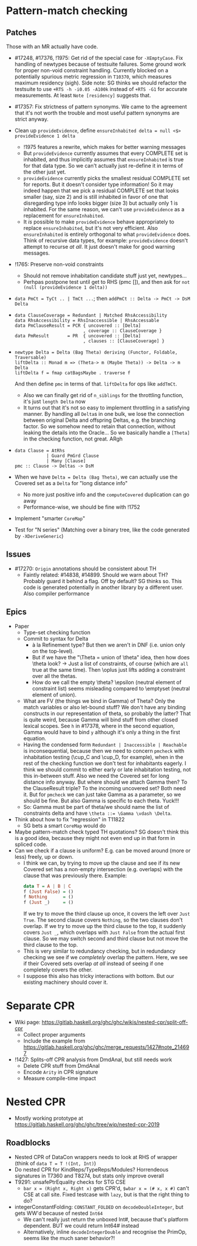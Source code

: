 # Pattern-match checking

## Patches

Those with an MR actually have code.

- #17248, #17376, !1975: Get rid of the special case for `-XEmptyCase`. Fix handling of newtypes because of testsuite failures. Some ground work for proper non-void constraint handling. Currently blocked on a potentially spurious metric regression in `T10370`, which measures maximum residency (sigh). Side note: SG thinks we should refactor the testsuite to use `+RTS -h -i0.05 -A100k` instead of `+RTS -G1` for accurate measurements. At least `Note [residency]` suggests that.

- #17357: Fix strictness of pattern synonyms. We came to the agreement that it's not worth the trouble and most useful pattern synonyms are strict anyway.

- Clean up `provideEvidence`, define `ensureInhabited delta = null <$> provideEvidence 1 delta`
  - !1975 features a rewrite, which makes for better warning messages
  - But `provideEvidence` currently assumes that every COMPLETE set is inhabited, and thus implicitly assumes that `ensureInhabited` is true for that data type. So we can't actually just re-define it in terms of the other just yet.
  - `provideEvidence` currently picks the smallest residual COMPLETE set for reports. But it doesn't consider type information! So it may indeed happen that we pick a residual COMPLETE set that looks smaller (say, size 2) and is still inhabited in favor of one that disregarding type info looks bigger (size 3) but actually only 1 is inhabited. For the same reason, we can't use `provideEvidence` as a replacement for `ensureInhabited`.
  - It *is* possible to make `provideEvidence` behave appropriately to replace `ensureInhabited`, but it's not very efficient. Also `ensureInhabited` is entirely orthogonal to what `provideEvidence` does. Think of recursive data types, for example: `provideEvidence` doesn't attempt to recurse *at all*. It just doesn't make for good warning messages.

- !1765: Preserve non-void constraints  
  - Should not remove inhabitation candidate stuff just yet, newtypes...
  - Perhpas postpone test until get to RHS (pmc []), and then ask for `not (null (provideEvidence 1 delta))`

- `data PmCt = TyCt .. | TmCt ...`; then `addPmCt :: Delta -> PmCt -> DsM Delta`

- ```
  data ClauseCoverage = Redundant | Matched RhsAccessibility
  data RhsAccessibility = RhsInaccessible | RhsAccessable
  data PmClauseResult = PCR { uncovered :: [Delta]
                            , coverage :: ClauseCoverage }
  data PmResult       = PR  { uncovered :: [Delta]
                            , clauses :: [ClauseCoverage] }
  ```
- ```
  newtype Delta = Delta (Bag Theta) deriving (Functor, Foldable, Traversable)
  liftDelta :: Monad m => (Theta-> m (Maybe Theta)) -> Delta -> m Delta
  liftDelta f = fmap catBagsMaybe . traverse f
  ```
  And then define `pmc` in terms of that. `liftDelta` for ops like `addTmCt`.  
    - Also we can finally get rid of `n_siblings` for the throttling function, it's just `length Delta` now
    - It turns out that it's not so easy to implement throttling in a satisfying manner. By handling all `Delta`s in one bulk, we lose the connection between original Delta and offspring Deltas, e.g. the branching factor. So we somehow need to retain that connection, without leaking the details into the Oracle... So we basically handle a `[Theta]` in the checking function, not great. ARgh

- ```
  data Clause = AtRhs
              | Guard PmGrd Clause
              | Many [Clause]
  pmc :: Clause -> Deltas -> DsM 
  ```

- When we have `Delta = Delta (Bag Theta)`, we can actually use the Covered set as a `Delta` for "long distance info"  
  - No more just positive info and the `computeCovered` duplication can go away
  - Performance-wise, we should be fine with !1752

- Implement "smarter `CoreMap`"
- Test for "N series" (Matching over a binary tree, like the code generated by `-XDeriveGeneric`)

## Issues

- #17270: `Origin` annotations should be consistent about TH  
  - Faintly related: #14838, #14899. Should we warn about TH? Probably guard it behind a flag. Off by default? SG thinks so. This code is generated potentially in another library by a different user. Also compiler performance

## Epics

- Paper  
  - Type-set checking function
  - Commit to syntax for Delta
    - à la Refinement type? But then we aren't in DNF (i.e. union only on the top-level).
    - But if we have the "\Theta = union of \theta" idea, then how does \theta look? -> Just a list of constraints, of course (which are `all` true at the same time). Then \oplus just lifts adding a constraint over all the thetas.
    - How do we call the empty \theta? \epsilon (neutral element of constraint list) seems misleading compared to \emptyset (neutral element of union).
  - What are FV (the things we bind in Gamma) of Theta? Only the match variables or also let-bound stuff? We don't have any binding constructs in our representation of theta, so probably the latter? That is quite weird, because Gamma will bind stuff from other closed lexical scopes. See `h` in #17378, where in the second equation, Gamma would have to bind `y` although it's only a thing in the first equation.
  - Having the condensed form `Redundant | Inaccessible | Reachable` is inconsequential, because then we need to concern `pmcheck` with inhabitation testing (\cup_C and \cup_D, for example), when in the rest of the checking function we don't test for inhabitants eagerly. I think we should commit to either early or late inhabitation testing, not this in-between stuff. Also we need the Covered set for long distance info anyway. But where should we attach Gamma then? To the ClauseResult triple? To the incoming uncovered set? Both need it. But for `pmcheck` we can just take Gamma as a parameter, so we should be fine. But also Gamma is specific to each theta. Yuck!!!
  - So: Gamma must be part of theta/we should name the list of constraints delta and have `\theta ::= \Gamma \vdash \Delta`.
- Think about how to fix "regression" in T11822  
  - SG bets a smart `CoreMap` would do
- Maybe pattern-match check typed TH quotations? SG doesn't think this is a good idea, because they might not even end up in that form in spliced code.
- Can we check if a clause is uniform? E.g. can be moved around (more or less) freely, up or down.  
  - I think we can, by trying to move up the clause and see if its new Covered set has a non-empty intersection (e.g. overlaps) with the clause that was previously there. Example:  
    ```haskell
    data T = A | B | C
    f (Just False) = ()
    f Nothing      = ()
    f (Just _)     = ()
    ```
    If we try to move the third clause up once, it covers the left over `Just True`. The second clause covers `Nothing`, so  the two clauses don't overlap. If we try to move up the third clause to the top, it suddenly covers `Just _`, which overlaps with `Just False` from the actual first clause. So we may switch second and third clause but not move the third clause to the top.
  - This is very similar to redundancy checking, but in redundancy checking we see if we *completely* overlap the pattern. Here, we see if their Covered sets overlap *at all* instead of seeing if one completely covers the other.
  - I suppose this also has tricky interactions with bottom. But our existing machinery should cover it.

# Separate CPR

- Wiki page: https://gitlab.haskell.org/ghc/ghc/wikis/nested-cpr/split-off-cpr  
  - Collect proper arguments
  - Include the example from https://gitlab.haskell.org/ghc/ghc/merge_requests/1427#note_214697
- !1427: Splits-off CPR analysis from DmdAnal, but still needs work  
  - Delete CPR stuff from DmdAnal
  - Encode `Arity` in CPR signature
  - Measure compile-time impact

# Nested CPR

- Mostly working prototype at https://gitlab.haskell.org/ghc/ghc/tree/wip/nested-cpr-2019

## Roadblocks 

- Nested CPR of DataCon wrappers needs to look at RHS of wrapper (think of `data T = T !(Int, Int)`) 
- Do nested CPR for KindReps/TypeReps/Modules? Horrendeous signatures in T7360 and T8274, but stats only improve overall
- T9291: unsafePtrEquality checks for STG CSE  
  - `bar x = (Right x, Right x)` gets CPR'd, `$wbar x = (# x, x #)` can't CSE at call site. Fixed testcase with `lazy`, but is that the right thing to do?
- integerConstantFolding: `CONSTANT_FOLDED` on `decodeDoubleInteger`, but gets WW'd because of nested `Int64`
  - We can't really just return the unboxed Int#, because that's platform dependent. BUT we could return Int64# instead
  - Alternatively, inline `decodeIntegerDouble` and recognise the PrimOp, seems like the much saner behavior?!